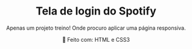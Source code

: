 <h1 align="center"> Tela de login do Spotify </h1>

<p align="center"> Apenas um projeto treino! Onde procuro aplicar uma página responsiva. </p>

<p align="center">🚀 Feito com: HTML e CSS3</p>